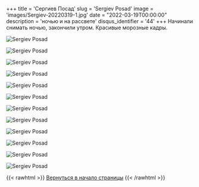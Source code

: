 +++
title = 'Сергиев Посад'
slug = 'Sergiev Posad'
image = 'images/Sergiev-20220319-1.jpg'
date = "2022-03-19T00:00:00"
description = 'ночью и на рассвете'
disqus_identifier = '44'
+++
Начинали снимать ночью, закончили утром. Красивые морозные кадры.

![Sergiev Posad](/images/Sergiev-20220319-2.jpg)

![Sergiev Posad](/images/Sergiev-20220319-3.jpg)

![Sergiev Posad](/images/Sergiev-20220319-4.jpg)

![Sergiev Posad](/images/Sergiev-20220319-5.jpg)

![Sergiev Posad](/images/Sergiev-20220319-6.jpg)

![Sergiev Posad](/images/Sergiev-20220319-7.jpg)

![Sergiev Posad](/images/Sergiev-20220319-8.jpg)

![Sergiev Posad](/images/Sergiev-20220319-9.jpg)

![Sergiev Posad](/images/Sergiev-20220319-10.jpg)

![Sergiev Posad](/images/Sergiev-20220319-11.jpg)

![Sergiev Posad](/images/Sergiev-20220319-12.jpg)

![Sergiev Posad](/images/Sergiev-20220319-13.jpg)

{{< rawhtml >}}
<a href="#">Вернуться в начало страницы</a>
{{< /rawhtml >}}
